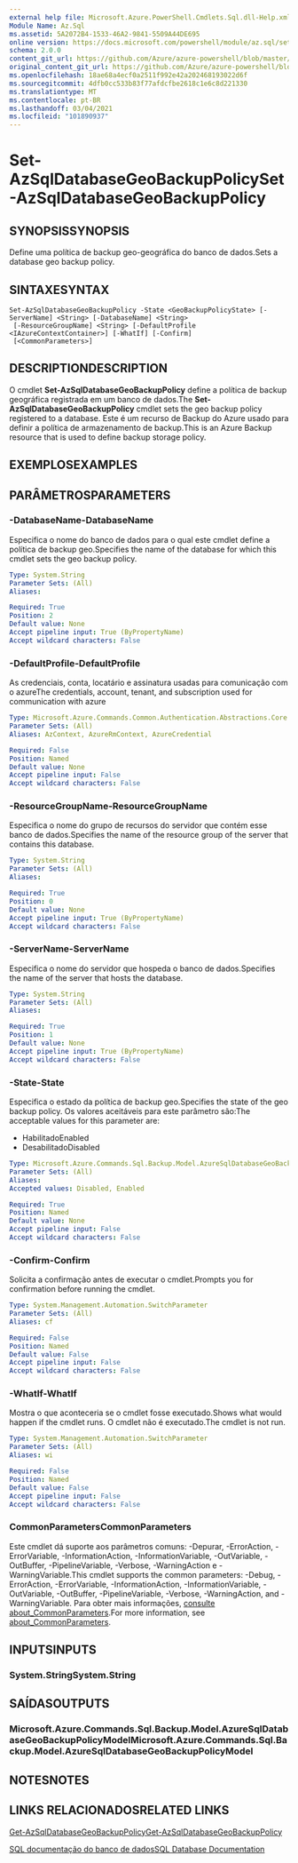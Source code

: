 ```yaml
---
external help file: Microsoft.Azure.PowerShell.Cmdlets.Sql.dll-Help.xml
Module Name: Az.Sql
ms.assetid: 5A2072B4-1533-46A2-9841-5509A44DE695
online version: https://docs.microsoft.com/powershell/module/az.sql/set-azsqldatabasegeobackuppolicy
schema: 2.0.0
content_git_url: https://github.com/Azure/azure-powershell/blob/master/src/Sql/Sql/help/Set-AzSqlDatabaseGeoBackupPolicy.md
original_content_git_url: https://github.com/Azure/azure-powershell/blob/master/src/Sql/Sql/help/Set-AzSqlDatabaseGeoBackupPolicy.md
ms.openlocfilehash: 18ae68a4ecf0a2511f992e42a202468193022d6f
ms.sourcegitcommit: 4dfb0cc533b83f77afdcfbe2618c1e6c8d221330
ms.translationtype: MT
ms.contentlocale: pt-BR
ms.lasthandoff: 03/04/2021
ms.locfileid: "101890937"
---
```

# <span data-ttu-id="7924a-101">Set-AzSqlDatabaseGeoBackupPolicy</span><span class="sxs-lookup"><span data-stu-id="7924a-101">Set-AzSqlDatabaseGeoBackupPolicy</span></span>

## <span data-ttu-id="7924a-102">SYNOPSIS</span><span class="sxs-lookup"><span data-stu-id="7924a-102">SYNOPSIS</span></span>
<span data-ttu-id="7924a-103">Define uma política de backup geo-geográfica do banco de dados.</span><span class="sxs-lookup"><span data-stu-id="7924a-103">Sets a database geo backup policy.</span></span>

## <span data-ttu-id="7924a-104">SINTAXE</span><span class="sxs-lookup"><span data-stu-id="7924a-104">SYNTAX</span></span>

```
Set-AzSqlDatabaseGeoBackupPolicy -State <GeoBackupPolicyState> [-ServerName] <String> [-DatabaseName] <String>
 [-ResourceGroupName] <String> [-DefaultProfile <IAzureContextContainer>] [-WhatIf] [-Confirm]
 [<CommonParameters>]
```

## <span data-ttu-id="7924a-105">DESCRIPTION</span><span class="sxs-lookup"><span data-stu-id="7924a-105">DESCRIPTION</span></span>
<span data-ttu-id="7924a-106">O cmdlet **Set-AzSqlDatabaseGeoBackupPolicy** define a política de backup geográfica registrada em um banco de dados.</span><span class="sxs-lookup"><span data-stu-id="7924a-106">The **Set-AzSqlDatabaseGeoBackupPolicy** cmdlet sets the geo backup policy registered to a database.</span></span>
<span data-ttu-id="7924a-107">Este é um recurso de Backup do Azure usado para definir a política de armazenamento de backup.</span><span class="sxs-lookup"><span data-stu-id="7924a-107">This is an Azure Backup resource that is used to define backup storage policy.</span></span>

## <span data-ttu-id="7924a-108">EXEMPLOS</span><span class="sxs-lookup"><span data-stu-id="7924a-108">EXAMPLES</span></span>

## <span data-ttu-id="7924a-109">PARÂMETROS</span><span class="sxs-lookup"><span data-stu-id="7924a-109">PARAMETERS</span></span>

### <span data-ttu-id="7924a-110">-DatabaseName</span><span class="sxs-lookup"><span data-stu-id="7924a-110">-DatabaseName</span></span>
<span data-ttu-id="7924a-111">Especifica o nome do banco de dados para o qual este cmdlet define a política de backup geo.</span><span class="sxs-lookup"><span data-stu-id="7924a-111">Specifies the name of the database for which this cmdlet sets the geo backup policy.</span></span>

```yaml
Type: System.String
Parameter Sets: (All)
Aliases:

Required: True
Position: 2
Default value: None
Accept pipeline input: True (ByPropertyName)
Accept wildcard characters: False
```

### <span data-ttu-id="7924a-112">-DefaultProfile</span><span class="sxs-lookup"><span data-stu-id="7924a-112">-DefaultProfile</span></span>
<span data-ttu-id="7924a-113">As credenciais, conta, locatário e assinatura usadas para comunicação com o azure</span><span class="sxs-lookup"><span data-stu-id="7924a-113">The credentials, account, tenant, and subscription used for communication with azure</span></span>

```yaml
Type: Microsoft.Azure.Commands.Common.Authentication.Abstractions.Core.IAzureContextContainer
Parameter Sets: (All)
Aliases: AzContext, AzureRmContext, AzureCredential

Required: False
Position: Named
Default value: None
Accept pipeline input: False
Accept wildcard characters: False
```

### <span data-ttu-id="7924a-114">-ResourceGroupName</span><span class="sxs-lookup"><span data-stu-id="7924a-114">-ResourceGroupName</span></span>
<span data-ttu-id="7924a-115">Especifica o nome do grupo de recursos do servidor que contém esse banco de dados.</span><span class="sxs-lookup"><span data-stu-id="7924a-115">Specifies the name of the resource group of the server that contains this database.</span></span>

```yaml
Type: System.String
Parameter Sets: (All)
Aliases:

Required: True
Position: 0
Default value: None
Accept pipeline input: True (ByPropertyName)
Accept wildcard characters: False
```

### <span data-ttu-id="7924a-116">-ServerName</span><span class="sxs-lookup"><span data-stu-id="7924a-116">-ServerName</span></span>
<span data-ttu-id="7924a-117">Especifica o nome do servidor que hospeda o banco de dados.</span><span class="sxs-lookup"><span data-stu-id="7924a-117">Specifies the name of the server that hosts the database.</span></span>

```yaml
Type: System.String
Parameter Sets: (All)
Aliases:

Required: True
Position: 1
Default value: None
Accept pipeline input: True (ByPropertyName)
Accept wildcard characters: False
```

### <span data-ttu-id="7924a-118">-State</span><span class="sxs-lookup"><span data-stu-id="7924a-118">-State</span></span>
<span data-ttu-id="7924a-119">Especifica o estado da política de backup geo.</span><span class="sxs-lookup"><span data-stu-id="7924a-119">Specifies the state of the geo backup policy.</span></span>
<span data-ttu-id="7924a-120">Os valores aceitáveis para este parâmetro são:</span><span class="sxs-lookup"><span data-stu-id="7924a-120">The acceptable values for this parameter are:</span></span>
- <span data-ttu-id="7924a-121">Habilitado</span><span class="sxs-lookup"><span data-stu-id="7924a-121">Enabled</span></span> 
- <span data-ttu-id="7924a-122">Desabilitado</span><span class="sxs-lookup"><span data-stu-id="7924a-122">Disabled</span></span>

```yaml
Type: Microsoft.Azure.Commands.Sql.Backup.Model.AzureSqlDatabaseGeoBackupPolicyModel+GeoBackupPolicyState
Parameter Sets: (All)
Aliases:
Accepted values: Disabled, Enabled

Required: True
Position: Named
Default value: None
Accept pipeline input: False
Accept wildcard characters: False
```

### <span data-ttu-id="7924a-123">-Confirm</span><span class="sxs-lookup"><span data-stu-id="7924a-123">-Confirm</span></span>
<span data-ttu-id="7924a-124">Solicita a confirmação antes de executar o cmdlet.</span><span class="sxs-lookup"><span data-stu-id="7924a-124">Prompts you for confirmation before running the cmdlet.</span></span>

```yaml
Type: System.Management.Automation.SwitchParameter
Parameter Sets: (All)
Aliases: cf

Required: False
Position: Named
Default value: False
Accept pipeline input: False
Accept wildcard characters: False
```

### <span data-ttu-id="7924a-125">-WhatIf</span><span class="sxs-lookup"><span data-stu-id="7924a-125">-WhatIf</span></span>
<span data-ttu-id="7924a-126">Mostra o que aconteceria se o cmdlet fosse executado.</span><span class="sxs-lookup"><span data-stu-id="7924a-126">Shows what would happen if the cmdlet runs.</span></span>
<span data-ttu-id="7924a-127">O cmdlet não é executado.</span><span class="sxs-lookup"><span data-stu-id="7924a-127">The cmdlet is not run.</span></span>

```yaml
Type: System.Management.Automation.SwitchParameter
Parameter Sets: (All)
Aliases: wi

Required: False
Position: Named
Default value: False
Accept pipeline input: False
Accept wildcard characters: False
```

### <span data-ttu-id="7924a-128">CommonParameters</span><span class="sxs-lookup"><span data-stu-id="7924a-128">CommonParameters</span></span>
<span data-ttu-id="7924a-129">Este cmdlet dá suporte aos parâmetros comuns: -Depurar, -ErrorAction, -ErrorVariable, -InformationAction, -InformationVariable, -OutVariable, -OutBuffer, -PipelineVariable, -Verbose, -WarningAction e -WarningVariable.</span><span class="sxs-lookup"><span data-stu-id="7924a-129">This cmdlet supports the common parameters: -Debug, -ErrorAction, -ErrorVariable, -InformationAction, -InformationVariable, -OutVariable, -OutBuffer, -PipelineVariable, -Verbose, -WarningAction, and -WarningVariable.</span></span> <span data-ttu-id="7924a-130">Para obter mais informações, [consulte about_CommonParameters](http://go.microsoft.com/fwlink/?LinkID=113216).</span><span class="sxs-lookup"><span data-stu-id="7924a-130">For more information, see [about_CommonParameters](http://go.microsoft.com/fwlink/?LinkID=113216).</span></span>

## <span data-ttu-id="7924a-131">INPUTS</span><span class="sxs-lookup"><span data-stu-id="7924a-131">INPUTS</span></span>

### <span data-ttu-id="7924a-132">System.String</span><span class="sxs-lookup"><span data-stu-id="7924a-132">System.String</span></span>

## <span data-ttu-id="7924a-133">SAÍDAS</span><span class="sxs-lookup"><span data-stu-id="7924a-133">OUTPUTS</span></span>

### <span data-ttu-id="7924a-134">Microsoft.Azure.Commands.Sql.Backup.Model.AzureSqlDatabaseGeoBackupPolicyModel</span><span class="sxs-lookup"><span data-stu-id="7924a-134">Microsoft.Azure.Commands.Sql.Backup.Model.AzureSqlDatabaseGeoBackupPolicyModel</span></span>

## <span data-ttu-id="7924a-135">NOTES</span><span class="sxs-lookup"><span data-stu-id="7924a-135">NOTES</span></span>

## <span data-ttu-id="7924a-136">LINKS RELACIONADOS</span><span class="sxs-lookup"><span data-stu-id="7924a-136">RELATED LINKS</span></span>

[<span data-ttu-id="7924a-137">Get-AzSqlDatabaseGeoBackupPolicy</span><span class="sxs-lookup"><span data-stu-id="7924a-137">Get-AzSqlDatabaseGeoBackupPolicy</span></span>](./Get-AzSqlDatabaseGeoBackupPolicy.md)

[<span data-ttu-id="7924a-138">SQL documentação do banco de dados</span><span class="sxs-lookup"><span data-stu-id="7924a-138">SQL Database Documentation</span></span>](https://docs.microsoft.com/azure/sql-database/)

